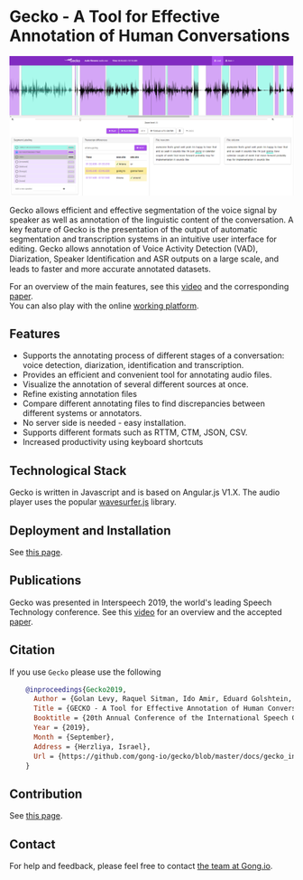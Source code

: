 # Gecko - A Tool for Effective Annotation of Human Conversations

![Comparison](./docs/Comparison.png)

 Gecko allows efficient and effective segmentation of the voice signal by speaker as well as annotation of the linguistic content of the conversation. A key feature of Gecko is the presentation of the output of automatic segmentation and transcription systems in an intuitive user interface for editing. Gecko allows annotation of Voice Activity Detection (VAD), Diarization, Speaker Identiﬁcation and ASR outputs on a large scale, and leads to faster and more accurate annotated datasets. 
 
 For an overview of the main features, see this [video](https://youtu.be/CBYA0YC1NBI) and the corresponding [paper](./docs/gecko_interspeech_2019_paper.pdf). \
 You can also play with the online [working platform](https://gong-io.github.io/gecko/).

## Features
* Supports the annotating process of different stages of a conversation: voice detection, diarization, identification and transcription.
* Provides an efficient and convenient tool for annotating audio files.
* Visualize the annotation of several different sources at once.
* Refine existing annotation files
* Compare different annotating files to find discrepancies between different systems or annotators.
* No server side is needed - easy installation.
* Supports different formats such as RTTM, CTM, JSON, CSV.
* Increased productivity using keyboard shortcuts

## Technological Stack
Gecko is written in Javascript and is based on Angular.js V1.X.
 The audio player uses the popular [wavesurfer.js](https://github.com/katspaugh/wavesurfer.js) library.


## Deployment and Installation
See [this page](INSTALLATION.md).

## Publications
Gecko was presented in Interspeech 2019, the world's leading Speech Technology conference. See this [video](https://youtu.be/CBYA0YC1NBI) for an overview and the accepted [paper](./docs/Gecko_intersepeech2019_proposal.pdf).

## Citation
If you use `Gecko` please use the following

```bibtex
    @inproceedings{Gecko2019,
      Author = {Golan Levy, Raquel Sitman, Ido Amir, Eduard Golshtein, Ran Mochary, Eilon Reshef, Reichart, Omri Allouche},
      Title = {GECKO - A Tool for Effective Annotation of Human Conversations},
      Booktitle = {20th Annual Conference of the International Speech Communication Association, Interspeech 2019},
      Year = {2019},
      Month = {September},
      Address = {Herzliya, Israel},
      Url = {https://github.com/gong-io/gecko/blob/master/docs/gecko_interspeech_2019_paper.pdf}
    }
```

## Contribution
See [this page](CONTRIBUTING.md).

## Contact

For help and feedback, please feel free to contact [the team at Gong.io](https://github.com/gong-io).
